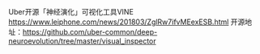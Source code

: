 Uber开源「神经演化」可视化工具VINE
  https://www.leiphone.com/news/201803/ZglRw7ifvMEexESB.html
  开源地址：https://github.com/uber-common/deep-neuroevolution/tree/master/visual_inspector
